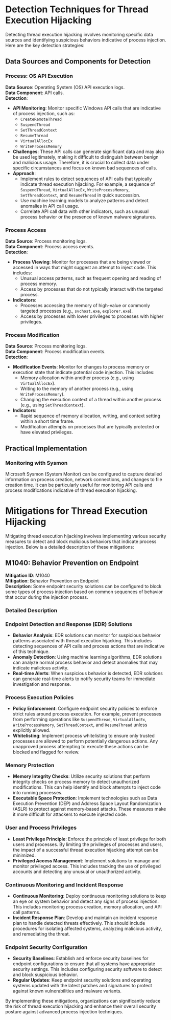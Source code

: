 # Detection Techniques for Thread Execution Hijacking

Detecting thread execution hijacking involves monitoring specific data sources and identifying suspicious behaviors indicative of process injection. Here are the key detection strategies:

## Data Sources and Components for Detection

### Process: OS API Execution

**Data Source**: Operating System (OS) API execution logs.  
**Data Component**: API calls.  
**Detection**:

- **API Monitoring**: Monitor specific Windows API calls that are indicative of process injection, such as:
  - `CreateRemoteThread`
  - `SuspendThread`
  - `SetThreadContext`
  - `ResumeThread`
  - `VirtualAllocEx`
  - `WriteProcessMemory`
- **Challenges**: These API calls can generate significant data and may also be used legitimately, making it difficult to distinguish between benign and malicious usage. Therefore, it is crucial to collect data under specific circumstances and focus on known bad sequences of calls.
- **Approach**:
  - Implement rules to detect sequences of API calls that typically indicate thread execution hijacking. For example, a sequence of `SuspendThread`, `VirtualAllocEx`, `WriteProcessMemory`, `SetThreadContext`, and `ResumeThread` in quick succession.
  - Use machine learning models to analyze patterns and detect anomalies in API call usage.
  - Correlate API call data with other indicators, such as unusual process behavior or the presence of known malware signatures.

### Process Access

**Data Source**: Process monitoring logs.  
**Data Component**: Process access events.  
**Detection**:

- **Process Viewing**: Monitor for processes that are being viewed or accessed in ways that might suggest an attempt to inject code. This includes:
  - Unusual access patterns, such as frequent opening and reading of process memory.
  - Access by processes that do not typically interact with the targeted process.
- **Indicators**:
  - Processes accessing the memory of high-value or commonly targeted processes (e.g., `svchost.exe`, `explorer.exe`).
  - Access by processes with lower privileges to processes with higher privileges.

### Process Modification

**Data Source**: Process monitoring logs.  
**Data Component**: Process modification events.  
**Detection**:

- **Modification Events**: Monitor for changes to process memory or execution state that indicate potential code injection. This includes:
  - Memory allocation within another process (e.g., using `VirtualAllocEx`).
  - Writing to the memory of another process (e.g., using `WriteProcessMemory`).
  - Changing the execution context of a thread within another process (e.g., using `SetThreadContext`).
- **Indicators**:
  - Rapid sequence of memory allocation, writing, and context setting within a short time frame.
  - Modification attempts on processes that are typically protected or have elevated privileges.

## Practical Implementation

### Monitoring with Sysmon

Microsoft Sysmon (System Monitor) can be configured to capture detailed information on process creation, network connections, and changes to file creation time. It can be particularly useful for monitoring API calls and process modifications indicative of thread execution hijacking.


# Mitigations for Thread Execution Hijacking

Mitigating thread execution hijacking involves implementing various security measures to detect and block malicious behaviors that indicate process injection. Below is a detailed description of these mitigations:

## M1040: Behavior Prevention on Endpoint

**Mitigation ID**: M1040  
**Mitigation**: Behavior Prevention on Endpoint  
**Description**: Some endpoint security solutions can be configured to block some types of process injection based on common sequences of behavior that occur during the injection process. 

### Detailed Description

### Endpoint Detection and Response (EDR) Solutions

- **Behavior Analysis**: EDR solutions can monitor for suspicious behavior patterns associated with thread execution hijacking. This includes detecting sequences of API calls and process actions that are indicative of this technique.
- **Anomaly Detection**: Using machine learning algorithms, EDR solutions can analyze normal process behavior and detect anomalies that may indicate malicious activity.
- **Real-time Alerts**: When suspicious behavior is detected, EDR solutions can generate real-time alerts to notify security teams for immediate investigation and response.

### Process Execution Policies

- **Policy Enforcement**: Configure endpoint security policies to enforce strict rules around process execution. For example, prevent processes from performing operations like `SuspendThread`, `VirtualAllocEx`, `WriteProcessMemory`, `SetThreadContext`, and `ResumeThread` unless explicitly allowed.
- **Whitelisting**: Implement process whitelisting to ensure only trusted processes are allowed to perform potentially dangerous actions. Any unapproved process attempting to execute these actions can be blocked and flagged for review.

### Memory Protection

- **Memory Integrity Checks**: Utilize security solutions that perform integrity checks on process memory to detect unauthorized modifications. This can help identify and block attempts to inject code into running processes.
- **Executable Space Protection**: Implement technologies such as Data Execution Prevention (DEP) and Address Space Layout Randomization (ASLR) to protect against memory-based attacks. These measures make it more difficult for attackers to execute injected code.

### User and Process Privileges

- **Least Privilege Principle**: Enforce the principle of least privilege for both users and processes. By limiting the privileges of processes and users, the impact of a successful thread execution hijacking attempt can be minimized.
- **Privileged Access Management**: Implement solutions to manage and monitor privileged access. This includes tracking the use of privileged accounts and detecting any unusual or unauthorized activity.

### Continuous Monitoring and Incident Response

- **Continuous Monitoring**: Deploy continuous monitoring solutions to keep an eye on system behavior and detect any signs of process injection. This includes monitoring process creation, memory allocation, and API call patterns.
- **Incident Response Plan**: Develop and maintain an incident response plan to handle detected threats effectively. This should include procedures for isolating affected systems, analyzing malicious activity, and remediating the threat.

### Endpoint Security Configuration

- **Security Baselines**: Establish and enforce security baselines for endpoint configurations to ensure that all systems have appropriate security settings. This includes configuring security software to detect and block suspicious behavior.
- **Regular Updates**: Keep endpoint security solutions and operating systems updated with the latest patches and signatures to protect against known vulnerabilities and malware variants.

By implementing these mitigations, organizations can significantly reduce the risk of thread execution hijacking and enhance their overall security posture against advanced process injection techniques.

